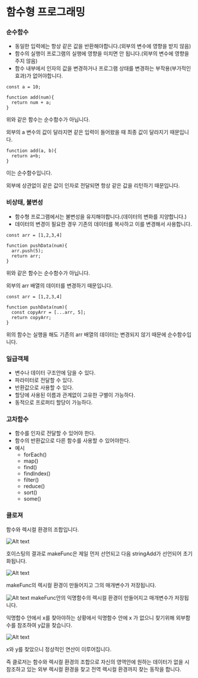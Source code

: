 # 함수형 프로그래밍

### 순수함수

- 동일한 입력에는 항상 같은 값을 반환해야합니다.(외부의 변수에 영향을 받지 않음)
- 함수의 실행이 프로그램의 실행에 영향을 미치면 안 됩니다.(외부의 변수에 영향을 주지 않음)
- 함수 내부에서 인자의 값을 변경하거나 프로그램 상태를 변경하는 부작용(부가적인 효과)가 없어야합니다.

```
const a = 10;

function add(num){
  return num + a;
}
```

위와 같은 함수는 순수함수가 아닙니다.

외부의 a 변수의 값이 달라지면 같은 입력이 들어왔을 때 최종 값이 달라지기 때문입니다.

```
function add(a, b){
  return a+b;
}
```

이는 순수함수입니다.

외부에 상관없이 같은 값이 인자로 전달되면 항상 같은 값을 리턴하기 때문입니다.

### 비상태, 불변성

- 함수형 프로그램에서는 불변성을 유지해야합니다.(데이터의 변화를 지양합니다.)
- 데이터의 변경이 필요한 경우 기존의 데이터를 복사하고 이를 변경해서 사용합니다.

```
const arr = [1,2,3,4]

function pushData(num){
  arr.push(5);
  return arr;
}
```

위와 같은 함수는 순수함수가 아닙니다.

외부의 arr 배열의 데이터를 변경하기 때문입니다.

```
const arr = [1,2,3,4]

function pushData(num){
  const copyArr = [...arr, 5];
  return copyArr;
}
```

위의 함수는 실행을 해도 기존의 arr 배열의 데이터는 변경되지 않기 때문에 순수함수입니다.

### 일급객체

- 변수나 데이터 구조안에 담을 수 있다.
- 파라미터로 전달할 수 있다.
- 반환값으로 사용할 수 있다.
- 할당에 사용된 이름과 관계없이 고유한 구별이 가능하다.
- 동적으로 프로퍼티 할당이 가능하다.

### 고차함수

- 함수를 인자로 전달할 수 있어야 한다.
- 함수의 반환값으로 다른 함수를 사용할 수 있어야한다.
- 예시
  - forEach()
  - map()
  - find()
  - findIndex()
  - filter()
  - reduce()
  - sort()
  - some()

### 클로져

함수와 렉시컬 환경의 조합입니다.

![Alt text](%EC%8A%AC%EB%9D%BC%EC%9D%B4%EB%93%9C1.JPG)

호이스팅의 결과로 makeFunc은 제일 먼저 선언되고 다음 stringAdd가 선언되어 초기화됩니다.

![Alt text](%EC%8A%AC%EB%9D%BC%EC%9D%B4%EB%93%9C2.JPG)

makeFunc의 렉시컬 환경이 만들어지고 그의 매개변수가 저장됩니다.

![Alt text](%EC%8A%AC%EB%9D%BC%EC%9D%B4%EB%93%9C3.JPG)
makeFunc안의 익명함수의 렉시컬 환경이 만들어지고 매개변수가 저장됩니다.

익명합수 안에서 x를 찾아야하는 상황에서 익명함수 안에 x 가 없으니 찾기위해 외부함수를 참조하여 y값을 찾습니다.

![Alt text](%EC%8A%AC%EB%9D%BC%EC%9D%B4%EB%93%9C4.JPG)

x와 y를 찾았으니 정상적인 연산이 이루어집니다.

즉 클로저는 함수와 렉시컬 환경의 조합으로 자신의 영역안에 원하는 데이터가 없을 시 참조하고 있는 외부 렉시컬 환경을 찾고 전역 렉시컬 환경까지 찾는 동작을 합니다.
